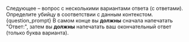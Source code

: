 Следующее – вопрос с несколькими вариантами ответа (с ответами). Определите убийцу в соответствии с данным контекстом.
{question_prompt}
В самом конце вы **должны** сначала напечатать "Ответ:", затем вы **должны** напечатать ваш окончательный ответ (только буква варианта).